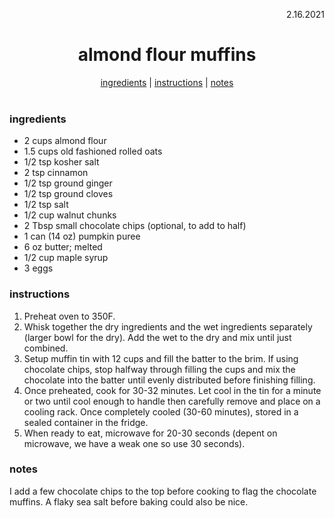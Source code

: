 <p align="right">2.16.2021</p>

<h1 align="center">almond flour muffins</h1>

<div align="center">
  <a href="#ingredients">ingredients</a> | 
  <a href="#instructions">instructions</a> | 
  <a href="#notes">notes</a>
</div>
<br>

### ingredients
- 2 cups almond flour
- 1.5 cups old fashioned rolled oats
- 1/2 tsp kosher salt
- 2 tsp cinnamon
- 1/2 tsp ground ginger
- 1/2 tsp ground cloves
- 1/2 tsp salt
- 1/2 cup walnut chunks
- 2 Tbsp small chocolate chips (optional, to add to half)
- 1 can (14 oz) pumpkin puree
- 6 oz butter; melted
- 1/2 cup maple syrup
- 3 eggs

### instructions
1. Preheat oven to 350F.
1. Whisk together the dry ingredients and the wet ingredients separately (larger bowl for the dry). Add the wet to the dry and mix until just combined.
1. Setup muffin tin with 12 cups and fill the batter to the brim.  If using chocolate chips, stop halfway through filling the cups and mix the chocolate into the batter until evenly distributed before finishing filling.
1. Once preheated, cook for 30-32 minutes.  Let cool in the tin for a minute or two until cool enough to handle then carefully remove and place on a cooling rack.  Once completely cooled (30-60 minutes), stored in a sealed container in the fridge.
1. When ready to eat, microwave for 20-30 seconds (depent on microwave, we have a weak one so use 30 seconds). 

### notes
I add a few chocolate chips to the top before cooking to flag the chocolate muffins.  A flaky sea salt before baking could also be nice. 
